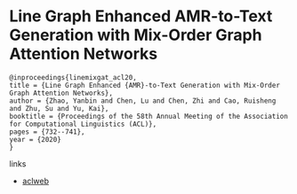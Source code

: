 # Line Graph Enhanced AMR-to-Text Generation with Mix-Order Graph Attention Networks

```
@inproceedings{linemixgat_acl20,
title = {Line Graph Enhanced {AMR}-to-Text Generation with Mix-Order Graph Attention Networks},
author = {Zhao, Yanbin and Chen, Lu and Chen, Zhi and Cao, Ruisheng and Zhu, Su and Yu, Kai},
booktitle = {Proceedings of the 58th Annual Meeting of the Association for Computational Linguistics (ACL)},
pages = {732--741},
year = {2020}
}
```

links
- [aclweb](https://www.aclweb.org/anthology/2020.acl-main.67/)
